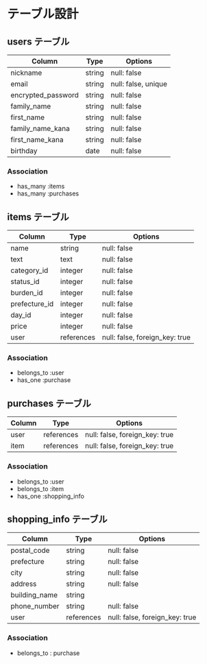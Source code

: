 # テーブル設計

## users テーブル

| Column             | Type   | Options             |
| ------------------ | ------ | ------------------- |
| nickname           | string | null: false         |
| email              | string | null: false, unique |
| encrypted_password | string | null: false         |
| family_name        | string | null: false         |
| first_name         | string | null: false         |
| family_name_kana   | string | null: false         |
| first_name_kana    | string | null: false         |
| birthday           | date   | null: false         |

### Association

- has_many :items
- has_many :purchases

## items テーブル
 
| Column        | Type       | Options                        |
| ------------- | ---------- | ------------------------------ |
| name          | string     | null: false                    |
| text          | text       | null: false                    |
| category_id   | integer    | null: false                    |
| status_id     | integer    | null: false                    |
| burden_id     | integer    | null: false                    |
| prefecture_id | integer    | null: false                    |
| day_id        | integer    | null: false                    |
| price         | integer    | null: false                    |
| user          | references | null: false, foreign_key: true |

### Association

- belongs_to :user
- has_one :purchase

## purchases テーブル

| Column | Type       | Options                        |
| ------ | ---------- | ------------------------------ |
| user   | references | null: false, foreign_key: true |
| item   | references | null: false, foreign_key: true |

### Association

- belongs_to :user
- belongs_to :item
- has_one :shopping_info

## shopping_info テーブル

| Column        | Type       | Options                        |
| ------------- | ---------- | ------------------------------ |
| postal_code   | string     | null: false                    |
| prefecture    | string     | null: false                    |
| city          | string     | null: false                    |
| address       | string     | null: false                    |
| building_name | string     |                                |
| phone_number  | string     | null: false                    |
| user          | references | null: false, foreign_key: true |

### Association

- belongs_to : purchase